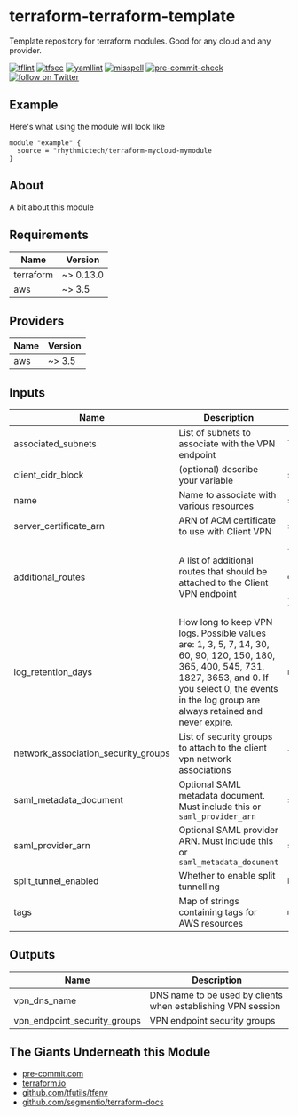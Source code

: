 # terraform-terraform-template
Template repository for terraform modules. Good for any cloud and any provider.

[![tflint](https://github.com/rhythmictech/terraform-terraform-template/workflows/tflint/badge.svg?branch=master&event=push)](https://github.com/rhythmictech/terraform-terraform-template/actions?query=workflow%3Atflint+event%3Apush+branch%3Amaster)
[![tfsec](https://github.com/rhythmictech/terraform-terraform-template/workflows/tfsec/badge.svg?branch=master&event=push)](https://github.com/rhythmictech/terraform-terraform-template/actions?query=workflow%3Atfsec+event%3Apush+branch%3Amaster)
[![yamllint](https://github.com/rhythmictech/terraform-terraform-template/workflows/yamllint/badge.svg?branch=master&event=push)](https://github.com/rhythmictech/terraform-terraform-template/actions?query=workflow%3Ayamllint+event%3Apush+branch%3Amaster)
[![misspell](https://github.com/rhythmictech/terraform-terraform-template/workflows/misspell/badge.svg?branch=master&event=push)](https://github.com/rhythmictech/terraform-terraform-template/actions?query=workflow%3Amisspell+event%3Apush+branch%3Amaster)
[![pre-commit-check](https://github.com/rhythmictech/terraform-terraform-template/workflows/pre-commit-check/badge.svg?branch=master&event=push)](https://github.com/rhythmictech/terraform-terraform-template/actions?query=workflow%3Apre-commit-check+event%3Apush+branch%3Amaster)
<a href="https://twitter.com/intent/follow?screen_name=RhythmicTech"><img src="https://img.shields.io/twitter/follow/RhythmicTech?style=social&logo=twitter" alt="follow on Twitter"></a>

## Example
Here's what using the module will look like
```hcl
module "example" {
  source = "rhythmictech/terraform-mycloud-mymodule
}
```

## About
A bit about this module

<!-- BEGINNING OF PRE-COMMIT-TERRAFORM DOCS HOOK -->
## Requirements

| Name | Version |
|------|---------|
| terraform | ~> 0.13.0 |
| aws | ~> 3.5 |

## Providers

| Name | Version |
|------|---------|
| aws | ~> 3.5 |

## Inputs

| Name | Description | Type | Default | Required |
|------|-------------|------|---------|:--------:|
| associated\_subnets | List of subnets to associate with the VPN endpoint | `list(string)` | n/a | yes |
| client\_cidr\_block | (optional) describe your variable | `string` | n/a | yes |
| name | Name to associate with various resources | `string` | n/a | yes |
| server\_certificate\_arn | ARN of ACM certificate to use with Client VPN | `string` | n/a | yes |
| additional\_routes | A list of additional routes that should be attached to the Client VPN endpoint | <pre>list(object({<br>    destination_cidr_block = string<br>    description            = string<br>    target_vpc_subnet_id   = string<br>  }))</pre> | `[]` | no |
| log\_retention\_days | How long to keep VPN logs. Possible values are: 1, 3, 5, 7, 14, 30, 60, 90, 120, 150, 180, 365, 400, 545, 731, 1827, 3653, and 0. If you select 0, the events in the log group are always retained and never expire. | `number` | `30` | no |
| network\_association\_security\_groups | List of security groups to attach to the client vpn network associations | `list(string)` | `null` | no |
| saml\_metadata\_document | Optional SAML metadata document. Must include this or `saml_provider_arn` | `string` | `null` | no |
| saml\_provider\_arn | Optional SAML provider ARN. Must include this or `saml_metadata_document` | `string` | `null` | no |
| split\_tunnel\_enabled | Whether to enable split tunnelling | `bool` | `true` | no |
| tags | Map of strings containing tags for AWS resources | `map(string)` | `{}` | no |

## Outputs

| Name | Description |
|------|-------------|
| vpn\_dns\_name | DNS name to be used by clients when establishing VPN session |
| vpn\_endpoint\_security\_groups | VPN endpoint security groups |

<!-- END OF PRE-COMMIT-TERRAFORM DOCS HOOK -->

## The Giants Underneath this Module
- [pre-commit.com](pre-commit.com)
- [terraform.io](terraform.io)
- [github.com/tfutils/tfenv](github.com/tfutils/tfenv)
- [github.com/segmentio/terraform-docs](github.com/segmentio/terraform-docs)
